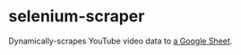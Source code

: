 # selenium-scraper

Dynamically-scrapes YouTube video data to [a Google Sheet](https://docs.google.com/spreadsheets/d/1sz65hZuFaZomwZrqBmEUzanQtCVj_drUJYkmSNuEqmM/edit#gid=1683412517).
